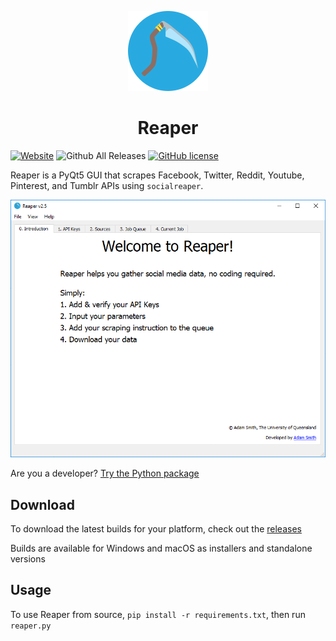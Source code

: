 <p align="center">
<img src="ui/icon.png">
</p>

<h1 align="center">Reaper</h1>


[![Website](https://img.shields.io/website-up-down-green-red/http/shields.io.svg?label=Website)](http://reaper.social)
![Github All Releases](https://img.shields.io/github/downloads/scriptsmith/reaper/total.svg)
[![GitHub license](https://img.shields.io/github/license/scriptsmith/reaper.svg)](https://github.com/ScriptSmith/reaper/blob/master/LICENSE.txt)

Reaper is a PyQt5 GUI that scrapes Facebook, Twitter, Reddit, Youtube, Pinterest, and Tumblr APIs 
using `socialreaper`.

<p align="center">
<img src="img/preview.gif">
</p>

Are you a developer? [Try the Python package](https://github.com/ScriptSmith/socialreaper)

## Download
To download the latest builds for your platform, check out the [releases](https://github.com/ScriptSmith/reaper/releases)

Builds are available for Windows and macOS as installers and standalone versions

## Usage
To use Reaper from source, `pip install -r requirements.txt`, then run `reaper.py`
